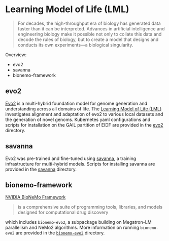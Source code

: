 # Learning Model of Life (LML)

> For decades, the high-throughput era of biology has generated data faster than it can be interpreted. Advances in artificial intelligence and engineering biology make it possible not only to collate this data and decode the rules of biology, but to create a model that designs and conducts its own experiments—a biological singularity.

Overview:

- evo2
- savanna
- bionemo-framework

## evo2

[Evo2](https://github.com/ArcInstitute/evo2) is a multi-hybrid foundation model for genome generation and understanding across all domains of life. The [Learning Model of Life (LML)](https://lml.ac.uk/) investigates alignment and adaptation of evo2 to various local datasets and the generation of novel genoms. Kubernetes yaml configurations and scripts for installation on the GAIL partition of EIDF are provided in the [evo2](evo2/) directory.

## savanna

Evo2 was pre-trained and fine-tuned using [savanna](https://github.com/Zymrael/savanna), a training infrastructure for multi-hybrid models. Scripts for installing savanna are provided in the [savanna](savanna/) directory.

## bionemo-framework

[NVIDIA BioNeMo Framework](https://github.com/NVIDIA/bionemo-framework) 

> is a comprehensive suite of programming tools, libraries, and models designed for computational drug discovery

which includes `bionemo-evo2`, a subpackage building on Megatron-LM parallelism and NeMo2 algorithms. More information on running `bionemo-evo2` are provided in the [`bionemo-evo2`](bionemo-framework/) directory.
